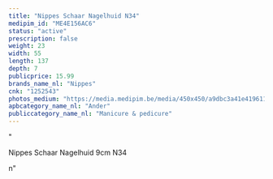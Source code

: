 ```yaml
---
title: "Nippes Schaar Nagelhuid N34"
medipim_id: "ME4E156AC6"
status: "active"
prescription: false
weight: 23
width: 55
length: 137
depth: 7
publicprice: 15.99
brands_name_nl: "Nippes"
cnk: "1252543"
photos_medium: "https://media.medipim.be/media/450x450/a9dbc3a41e41961159b9140953ae4e8bbe16de79.jpg"
apbcategory_name_nl: "Ander"
publiccategory_name_nl: "Manicure & pedicure"
---
```

"<p>Nippes Schaar Nagelhuid 9cm N34</p>n"
